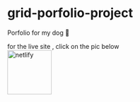 # grid-porfolio-project
Porfolio for my dog 🐶

for the live site , click on the pic below </br>
 <a href="https://shish-profile.netlify.app/"><img src='https://ik.imagekit.io/mtbrfqmmh/Screenshot_16_SzRMYHfh8g.png?ik-sdk-version=javascript-1.4.3&updatedAt=1663963220103' alt='netlify' height='100'></a>
 
